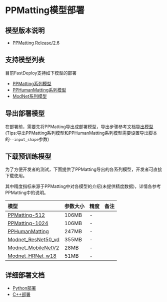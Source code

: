 # PPMatting模型部署

## 模型版本说明

- [PPMatting Release/2.6](https://github.com/PaddlePaddle/PaddleSeg/tree/release/2.6/Matting)

## 支持模型列表

目前FastDeploy支持如下模型的部署

- [PPMatting系列模型](https://github.com/PaddlePaddle/PaddleSeg/tree/release/2.6/Matting)
- [PPHumanMatting系列模型](https://github.com/PaddlePaddle/PaddleSeg/tree/release/2.6/Matting)
- [ModNet系列模型](https://github.com/PaddlePaddle/PaddleSeg/tree/release/2.6/Matting)


## 导出部署模型

在部署前，需要先将PPMatting导出成部署模型，导出步骤参考文档[导出模型](https://github.com/PaddlePaddle/PaddleSeg/tree/release/2.6/Matting)(Tips:导出PPMatting系列模型和PPHumanMatting系列模型需要设置导出脚本的`--input_shape`参数)


## 下载预训练模型

为了方便开发者的测试，下面提供了PPMatting导出的各系列模型，开发者可直接下载使用。

其中精度指标来源于PPMatting中对各模型的介绍(未提供精度数据)，详情各参考PPMatting中的说明。


| 模型                                                               | 参数大小    | 精度    | 备注 |
|:---------------------------------------------------------------- |:----- |:----- | :------ |
| [PPMatting-512](https://bj.bcebos.com/paddlehub/fastdeploy/PP-Matting-512.tgz) | 106MB | - |
| [PPMatting-1024](https://bj.bcebos.com/paddlehub/fastdeploy/PP-Matting-1024.tgz) | 106MB | - |
| [PPHumanMatting](https://bj.bcebos.com/paddlehub/fastdeploy/PPHumanMatting.tgz) | 247MB | - |
| [Modnet_ResNet50_vd](https://bj.bcebos.com/paddlehub/fastdeploy/PPModnet_ResNet50_vd.tgz) | 355MB | - |
| [Modnet_MobileNetV2](https://bj.bcebos.com/paddlehub/fastdeploy/PPModnet_MobileNetV2.tgz) | 28MB | - |
| [Modnet_HRNet_w18](https://bj.bcebos.com/paddlehub/fastdeploy/PPModnet_HRNet_w18.tgz) | 51MB | - |



## 详细部署文档

- [Python部署](python)
- [C++部署](cpp)
